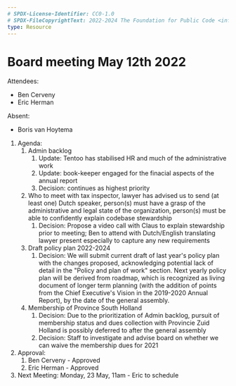 ```yaml
---
# SPDX-License-Identifier: CC0-1.0
# SPDX-FileCopyrightText: 2022-2024 The Foundation for Public Code <info@publiccode.net>
type: Resource
---
```


# Board meeting May 12th 2022

Attendees:

* Ben Cerveny
* Eric Herman

Absent:

* Boris van Hoytema

1. Agenda:
   1. Admin backlog
      1. Update: Tentoo has stabilised HR and much of the administrative work
      2. Update: book-keeper engaged for the finacial aspects of the annual report
      3. Decision: continues as highest priority
   2. Who to meet with tax inspector, lawyer has advised us to send (at least one) Dutch speaker, person(s) must have a grasp of the administrative and legal state of the organization, person(s) must be able to confidently explain codebase stewardship
      1. Decision: Propose a video call with Claus to explain stewardship prior to meeting; Ben to attend with Dutch/English translating lawyer present especially to capture any new requirements
   3. Draft policy plan 2022-2024
      1. Decision: We will submit current draft of last year's policy plan with the changes proposed, acknowledging potential lack of detail in the "Policy and plan of work" section. Next yearly policy plan will be derived from roadmap, which is recognized as living document of longer term planning (with the addition of points from the Chief Executive's Vision in the 2019-2020 Annual Report), by the date of the general assembly.
   4. Membership of Province South Holland
      1. Decision: Due to the prioritization of Admin backlog, pursuit of membership status and dues collection with Provincie Zuid Holland is possibly deferred to after the general assembly
      2. Decision: Staff to investigate and advise board on whether we can waive the membership dues for 2021
2. Approval:
   1. Ben Cerveny - Approved
   2. Eric Herman - Approved
   <!-- 3. Boris van Hoytema - -->
3. Next Meeting: Monday, 23 May, 11am - Eric to schedule
